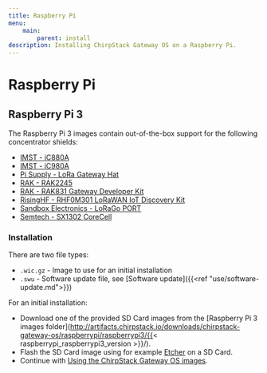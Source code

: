```yaml
---
title: Raspberry Pi
menu:
    main:
        parent: install
description: Installing ChirpStack Gateway OS on a Raspberry Pi.
---
```


# Raspberry Pi

## Raspberry Pi 3

The Raspberry Pi 3 images contain out-of-the-box support for the following
concentrator shields:

* [IMST - iC880A](https://wireless-solutions.de/products/long-range-radio/ic880a.html)
* [IMST - iC980A](http://www.imst.com/)
* [Pi Supply - LoRa Gateway Hat](https://uk.pi-supply.com/products/iot-lora-gateway-hat-for-raspberry-pi)
* [RAK - RAK2245](https://store.rakwireless.com/products/rak2245-pi-hat)
* [RAK - RAK831 Gateway Developer Kit](https://store.rakwireless.com/products/rak831-gateway-module?variant=22375114801252)
* [RisingHF - RHF0M301 LoRaWAN IoT Discovery Kit](http://risinghf.com/#/product-details?product_id=9&lang=en)
* [Sandbox Electronics - LoRaGo PORT](https://sandboxelectronics.com/?product=lorago-port-multi-channel-lorawan-gateway)
* [Semtech - SX1302 CoreCell](https://www.semtech.com/products/wireless-rf/lora-gateways/sx1302cxxxgw1)

### Installation

There are two file types:

* `.wic.gz` - Image to use for an initial installation
* `.swu` - Software update file, see [Software update]({{<ref "use/software-update.md">}})

For an initial installation:

* Download one of the provided SD Card images from the [Raspberry Pi 3 images folder](http://artifacts.chirpstack.io/downloads/chirpstack-gateway-os/raspberrypi/raspberrypi3/{{< raspberrypi_raspberrypi3_version >}}/).
* Flash the SD Card image using for example [Etcher](https://www.balena.io/etcher/) on a SD Card.
* Continue with [Using the ChirpStack Gateway OS images](/gateway-os/use/).

